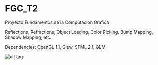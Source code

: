FGC_T2
======

Proyecto Fundamentos de la Computacion Grafica

Reflections, Refractions, Object Loading, Color Picking, Bump Mapping, Shadow Mapping, etc.

Dependencies: OpenGL 1.1, Glew, SFML 2.1, GLM

![alt tag](http://i.imgur.com/jFKkoJx.png)
